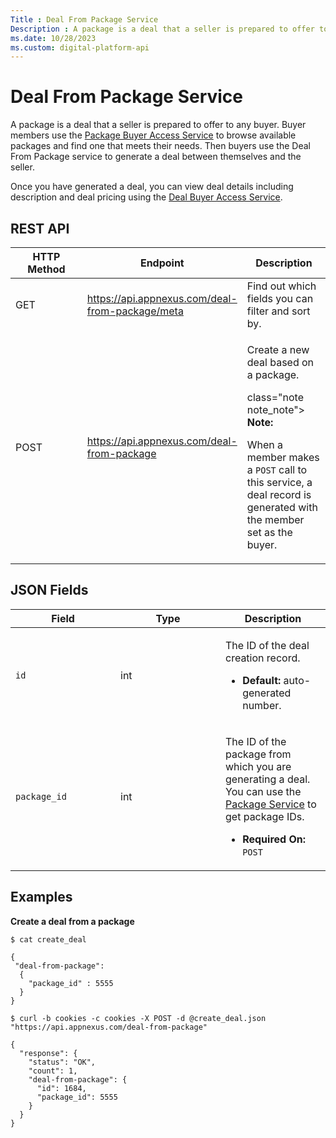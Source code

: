 ```yaml
---
Title : Deal From Package Service
Description : A package is a deal that a seller is prepared to offer to any buyer.
ms.date: 10/28/2023
ms.custom: digital-platform-api
---
```



# Deal From Package Service



A package is a deal that a seller is prepared to offer to any buyer.
Buyer members use the <a
href="package-buyer-access-service.md"
class="xref" target="_blank">Package Buyer Access Service</a> to browse
available packages and find one that meets their needs. Then buyers use
the Deal From Package service to generate a deal between themselves and
the seller.

Once you have generated a deal, you can view deal details including
description and deal pricing using the <a
href="deal-buyer-access-service.md"
class="xref" target="_blank">Deal Buyer Access Service</a>.



## REST API



<table
id="buy-side-service-template__table-0c8f77fc-8abc-474f-a141-c80903bb86d8"
class="table frame-all" style="width:100%;">
<colgroup>
<col style="width: 33%" />
<col style="width: 33%" />
<col style="width: 33%" />
</colgroup>
<thead class="thead">
<tr class="header row">
<th
id="buy-side-service-template__table-0c8f77fc-8abc-474f-a141-c80903bb86d8__entry__1"
class="entry align-left colsep-1 rowsep-1">HTTP Method</th>
<th
id="buy-side-service-template__table-0c8f77fc-8abc-474f-a141-c80903bb86d8__entry__2"
class="entry align-left colsep-1 rowsep-1">Endpoint</th>
<th
id="buy-side-service-template__table-0c8f77fc-8abc-474f-a141-c80903bb86d8__entry__3"
class="entry align-left colsep-1 rowsep-1">Description</th>
</tr>
</thead>
<tbody class="tbody">
<tr class="odd row">
<td class="entry align-left colsep-1 rowsep-1"
headers="buy-side-service-template__table-0c8f77fc-8abc-474f-a141-c80903bb86d8__entry__1">GET</td>
<td class="entry align-left colsep-1 rowsep-1"
headers="buy-side-service-template__table-0c8f77fc-8abc-474f-a141-c80903bb86d8__entry__2"><a
href="https://api.appnexus.com/deal-from-package/meta" class="xref"
target="_blank">https://api.appnexus.com/deal-from-package/meta</a></td>
<td class="entry align-left colsep-1 rowsep-1"
headers="buy-side-service-template__table-0c8f77fc-8abc-474f-a141-c80903bb86d8__entry__3">Find
out which fields you can filter and sort by.</td>
</tr>
<tr class="even row">
<td class="entry align-left colsep-1 rowsep-1"
headers="buy-side-service-template__table-0c8f77fc-8abc-474f-a141-c80903bb86d8__entry__1">POST</td>
<td class="entry align-left colsep-1 rowsep-1"
headers="buy-side-service-template__table-0c8f77fc-8abc-474f-a141-c80903bb86d8__entry__2"><a
href="https://api.appnexus.com/deal-from-package" class="xref"
target="_blank">https://api.appnexus.com/deal-from-package</a></td>
<td class="entry align-left colsep-1 rowsep-1"
headers="buy-side-service-template__table-0c8f77fc-8abc-474f-a141-c80903bb86d8__entry__3"><p>Create
a new deal based on a package.</p>

class="note note_note">
<b>Note:</b>
<p>When a member makes a <code class="ph codeph">POST</code> call to
this service, a deal record is generated with the member set as the
buyer.</p>

</td>
</tr>
</tbody>
</table>







## JSON Fields



<table
id="buy-side-service-template__table-e90721c3-a6f1-4920-a65e-2583a1f3a2dc"
class="table frame-all" style="width:100%;">
<colgroup>
<col style="width: 33%" />
<col style="width: 33%" />
<col style="width: 33%" />
</colgroup>
<thead class="thead">
<tr class="header row">
<th
id="buy-side-service-template__table-e90721c3-a6f1-4920-a65e-2583a1f3a2dc__entry__1"
class="entry align-left colsep-1 rowsep-1">Field</th>
<th
id="buy-side-service-template__table-e90721c3-a6f1-4920-a65e-2583a1f3a2dc__entry__2"
class="entry align-left colsep-1 rowsep-1">Type</th>
<th
id="buy-side-service-template__table-e90721c3-a6f1-4920-a65e-2583a1f3a2dc__entry__3"
class="entry align-left colsep-1 rowsep-1">Description</th>
</tr>
</thead>
<tbody class="tbody">
<tr class="odd row">
<td class="entry align-left colsep-1 rowsep-1"
headers="buy-side-service-template__table-e90721c3-a6f1-4920-a65e-2583a1f3a2dc__entry__1"><code
class="ph codeph">id</code></td>
<td class="entry align-left colsep-1 rowsep-1"
headers="buy-side-service-template__table-e90721c3-a6f1-4920-a65e-2583a1f3a2dc__entry__2">int</td>
<td class="entry align-left colsep-1 rowsep-1"
headers="buy-side-service-template__table-e90721c3-a6f1-4920-a65e-2583a1f3a2dc__entry__3"><p>The
ID of the deal creation record.</p>
<ul>
<li><strong>Default:</strong> auto-generated number.</li>
</ul></td>
</tr>
<tr class="even row">
<td class="entry align-left colsep-1 rowsep-1"
headers="buy-side-service-template__table-e90721c3-a6f1-4920-a65e-2583a1f3a2dc__entry__1"><code
class="ph codeph">package_id</code></td>
<td class="entry align-left colsep-1 rowsep-1"
headers="buy-side-service-template__table-e90721c3-a6f1-4920-a65e-2583a1f3a2dc__entry__2">int</td>
<td class="entry align-left colsep-1 rowsep-1"
headers="buy-side-service-template__table-e90721c3-a6f1-4920-a65e-2583a1f3a2dc__entry__3"><p>The
ID of the package from which you are generating a deal. You can use the
<a
href="package-service.md"
class="xref" target="_blank">Package Service</a> to get package IDs.</p>
<ul>
<li><strong>Required On:</strong> <code
class="ph codeph">POST</code></li>
</ul></td>
</tr>
</tbody>
</table>







## Examples

**Create a deal from a package**

>

``` pre
$ cat create_deal

{
 "deal-from-package":
  { 
    "package_id" : 5555
  }
}

$ curl -b cookies -c cookies -X POST -d @create_deal.json "https://api.appnexus.com/deal-from-package"

{
  "response": {
    "status": "OK",
    "count": 1,
    "deal-from-package": {
      "id": 1684,
      "package_id": 5555
    }
  }
}
```








